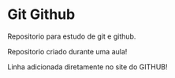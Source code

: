 # Git Github
Repositorio para estudo de git e github.

Repositorio criado durante uma aula!

Linha adicionada diretamente no site do GITHUB!
